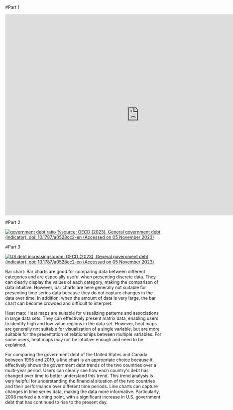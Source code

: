 #Part 1
<iframe src="https://data.oecd.org/chart/7eXt" width="860" height="645" style="border: 0" mozallowfullscreen="true" webkitallowfullscreen="true" allowfullscreen="true">OECD Chart: General government debt, Total, % of GDP, Annual, 2022</iframe>

#Part 2
<div class='tableauPlaceholder' id='viz1699389836136' style='position: relative'><noscript><a href='#'><img alt='government debt ratio %source: OECD (2023), General government debt (indicator). doi: 10.1787&#47;a0528cc2-en (Accessed on 05 November 2023) ' src='https:&#47;&#47;public.tableau.com&#47;static&#47;images&#47;go&#47;governmentdebtratio&#47;governmentdebtratio&#47;1_rss.png' style='border: none' /></a></noscript><object class='tableauViz'  style='display:none;'><param name='host_url' value='https%3A%2F%2Fpublic.tableau.com%2F' /> <param name='embed_code_version' value='3' /> <param name='site_root' value='' /><param name='name' value='governmentdebtratio&#47;governmentdebtratio' /><param name='tabs' value='no' /><param name='toolbar' value='yes' /><param name='static_image' value='https:&#47;&#47;public.tableau.com&#47;static&#47;images&#47;go&#47;governmentdebtratio&#47;governmentdebtratio&#47;1.png' /> <param name='animate_transition' value='yes' /><param name='display_static_image' value='yes' /><param name='display_spinner' value='yes' /><param name='display_overlay' value='yes' /><param name='display_count' value='yes' /><param name='language' value='zh-CN' /></object></div> 
<script type='text/javascript'>
  var divElement = document.getElementById('viz1699389836136');
  var vizElement = divElement.getElementsByTagName('object')[0];
  vizElement.style.width='100%';vizElement.style.height=(divElement.offsetWidth*0.75)+'px';
  var scriptElement = document.createElement('script');
  scriptElement.src = 'https://public.tableau.com/javascripts/api/viz_v1.js';
  vizElement.parentNode.insertBefore(scriptElement, vizElement);
</script>

#Part 3
<div class='tableauPlaceholder' id='viz1699391018705' style='position: relative'><noscript><a href='#'><img alt='US debt increasingsource: OECD (2023), General government debt (indicator). doi: 10.1787&#47;a0528cc2-en (Accessed on 05 November 2023) ' src='https:&#47;&#47;public.tableau.com&#47;static&#47;images&#47;US&#47;USgovernmentdebtratio&#47;USdebtincreasing&#47;1_rss.png' style='border: none' /></a></noscript><object class='tableauViz'  style='display:none;'><param name='host_url' value='https%3A%2F%2Fpublic.tableau.com%2F' /> <param name='embed_code_version' value='3' /> <param name='site_root' value='' /><param name='name' value='USgovernmentdebtratio&#47;USdebtincreasing' /><param name='tabs' value='no' /><param name='toolbar' value='yes' /><param name='static_image' value='https:&#47;&#47;public.tableau.com&#47;static&#47;images&#47;US&#47;USgovernmentdebtratio&#47;USdebtincreasing&#47;1.png' /> <param name='animate_transition' value='yes' /><param name='display_static_image' value='yes' /><param name='display_spinner' value='yes' /><param name='display_overlay' value='yes' /><param name='display_count' value='yes' /><param name='language' value='zh-CN' /></object></div>
<script type='text/javascript'>
  var divElement = document.getElementById('viz1699391018705');
  var vizElement = divElement.getElementsByTagName('object')[0];
  vizElement.style.width='100%';vizElement.style.height=(divElement.offsetWidth*0.75)+'px';
  var scriptElement = document.createElement('script');
  scriptElement.src = 'https://public.tableau.com/javascripts/api/viz_v1.js';
  vizElement.parentNode.insertBefore(scriptElement, vizElement);
</script>

Bar chart:
Bar charts are good for comparing data between different categories and are especially useful when presenting discrete data. They can clearly display the values of each category, making the comparison of data intuitive. However, bar charts are here generally not suitable for presenting time series data because they do not capture changes in the data over time. In addition, when the amount of data is very large, the bar chart can become crowded and difficult to interpret.

Heat map:
Heat maps are suitable for visualizing patterns and associations in large data sets. They can effectively present matrix data, enabling users to identify high and low value regions in the data set. However, heat maps are generally not suitable for visualization of a single variable, but are more suitable for the presentation of relationships between multiple variables. For some users, heat maps may not be intuitive enough and need to be explained.

For comparing the government debt of the United States and Canada between 1995 and 2019, a line chart is an appropriate choice because it effectively shows the government debt trends of the two countries over a multi-year period. Users can clearly see how each country's debt has changed over time to better understand this trend. This trend analysis is very helpful for understanding the financial situation of the two countries and their performance over different time periods. Line charts can capture changes in time series data, making the data more informative. Particularly, 2008 marked a turning point, with a significant increase in U.S. government debt that has continued to rise to the present day.
